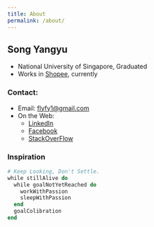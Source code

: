 ```yaml
---                                                                                
title: About                                                                       
permalink: /about/
---                                                                                
```


## Song Yangyu

* National University of Singapore, Graduated
* Works in [Shopee](https://shopee.sg/), currently

### Contact:
* Email: <flyfy1@gmail.com>
* On the Web:
    - [LinkedIn](http://www.linkedin.com/profile/view?id=74008868)
    - [Facebook](http://www.facebook.com/flyfy1)
    - [StackOverFlow](http://stackoverflow.com/users/799550/songyy)

### Inspiration

```ruby
# Keep Looking, Don't Settle.
while stillAlive do                                                                
  while goalNotYetReached do                                                       
    workWithPassion                                                                
    sleepWithPassion                                                               
  end                                                                              
  goalColibration                                                                  
end
```
